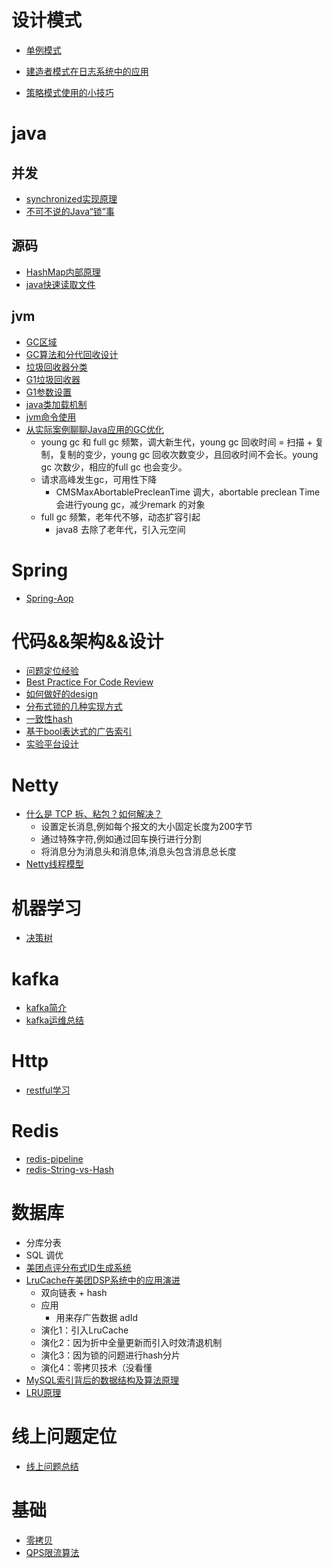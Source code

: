 # 设计模式

* [单例模式](./单例模式.md)


* [建造者模式在日志系统中的应用](./建造者模式在日志系统中的运用.md)
* [策略模式使用的小技巧](策略模式使用的小技巧.md)

# java

## 并发

* [synchronized实现原理](https://blog.csdn.net/javazejian/article/details/72828483)
* [不可不说的Java“锁”事](https://zhuanlan.zhihu.com/p/50098743)

## 源码

* [HashMap内部原理](HashMap内部原理.md)
* [java快速读取文件](java快速读取文件.md)

## jvm

* [GC区域](./GC区域.md)
* [GC算法和分代回收设计](./GC算法和分代回收设计.md)
* [垃圾回收器分类](垃圾回收器分类.md)
* [G1垃圾回收器](G1垃圾回收器.md)
* [G1参数设置](G1参数设置.md)
* [java类加载机制](java类加载机制.md)
* [jvm命令使用](jvm命令使用.md)
* [从实际案例聊聊Java应用的GC优化](https://tech.meituan.com/jvm_optimize.html)
  * young gc 和 full gc 频繁，调大新生代，young gc 回收时间 = 扫描 + 复制，复制的变少，young gc 回收次数变少，且回收时间不会长。young gc 次数少，相应的full gc 也会变少。
  * 请求高峰发生gc，可用性下降
    * CMSMaxAbortablePrecleanTime 调大，abortable preclean Time 会进行young gc，减少remark 的对象
  * full gc 频繁，老年代不够，动态扩容引起
    * java8 去除了老年代，引入元空间

# Spring

* [Spring-Aop](Spring-Aop.md)

# 代码&&架构&&设计

* [问题定位经验](问题定位经验.md)
* [Best Practice For Code Review](best-practice-for-code-review.md)
* [如何做好的design](如何做好的design.md)
* [分布式锁的几种实现方式](分布式锁的几种实现方式.md)
* [一致性hash](一致性hash.md)
* [基于bool表达式的广告索引](基于bool表达式的广告索引.md)
* [实验平台设计](http://ningg.top/experiment-series-flow-router/)

# Netty

* [什么是 TCP 拆、粘包？如何解决？](https://juejin.im/post/5b67902f6fb9a04fc67c1a24)
  * 设置定长消息,例如每个报文的大小固定长度为200字节
  * 通过特殊字符,例如通过回车换行进行分割
  * 将消息分为消息头和消息体,消息头包含消息总长度
* [Netty线程模型](https://crossoverjie.top/2018/07/04/netty/Netty(2)Thread-model/)

# 机器学习

* [决策树](决策树.md)

# kafka

* [kafka简介](kafka简介.md)
* [kafka运维总结](kafka运维总结.md)


# Http

* [restful学习](restful学习.md)

# Redis

* [redis-pipeline](redis-pipeline.md)
* [redis-String-vs-Hash](redis-String-vs-Hash.md)

# 数据库

* 分库分表
* SQL 调优
* [美团点评分布式ID生成系统](https://tech.meituan.com/MT_Leaf.html)
* [LruCache在美团DSP系统中的应用演进](https://tech.meituan.com/lrucache_practice_dsp.html)
  * 双向链表 + hash
  * 应用
    * 用来存广告数据 adId
  * 演化1：引入LruCache
  * 演化2：因为折中全量更新而引入时效清退机制
  * 演化3：因为锁的问题进行hash分片
  * 演化4：零拷贝技术（没看懂
* [MySQL索引背后的数据结构及算法原理](http://blog.codinglabs.org/articles/theory-of-mysql-index.html)
* [LRU原理](https://zhuanlan.zhihu.com/p/34133067)

# 线上问题定位

* [线上问题总结](线上问题总结.md)

# 基础

* [零拷贝](https://blog.csdn.net/u013096088/article/details/79122671)
* [QPS限流算法](https://blog.csdn.net/tianyaleixiaowu/article/details/74942405)

